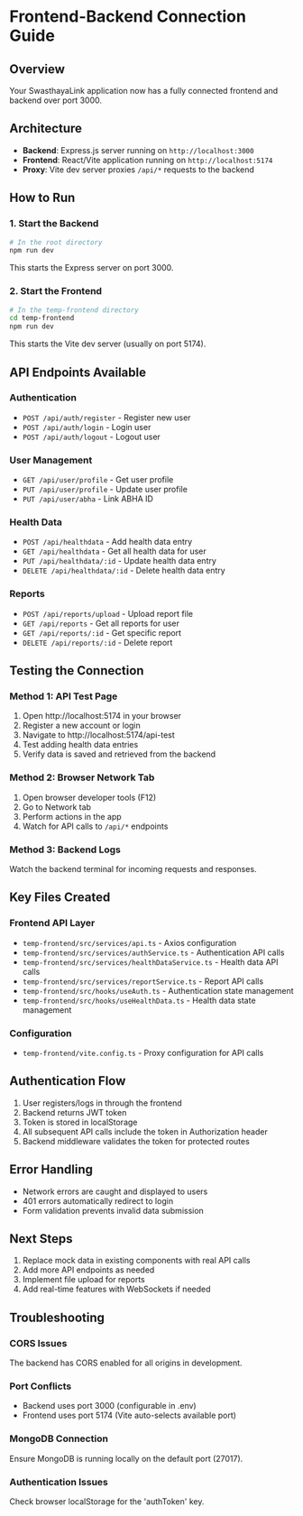 # Frontend-Backend Connection Guide

## Overview
Your SwasthayaLink application now has a fully connected frontend and backend over port 3000.

## Architecture
- **Backend**: Express.js server running on `http://localhost:3000`
- **Frontend**: React/Vite application running on `http://localhost:5174`
- **Proxy**: Vite dev server proxies `/api/*` requests to the backend

## How to Run

### 1. Start the Backend
```bash
# In the root directory
npm run dev
```
This starts the Express server on port 3000.

### 2. Start the Frontend
```bash
# In the temp-frontend directory
cd temp-frontend
npm run dev
```
This starts the Vite dev server (usually on port 5174).

## API Endpoints Available

### Authentication
- `POST /api/auth/register` - Register new user
- `POST /api/auth/login` - Login user
- `POST /api/auth/logout` - Logout user

### User Management
- `GET /api/user/profile` - Get user profile
- `PUT /api/user/profile` - Update user profile
- `PUT /api/user/abha` - Link ABHA ID

### Health Data
- `POST /api/healthdata` - Add health data entry
- `GET /api/healthdata` - Get all health data for user
- `PUT /api/healthdata/:id` - Update health data entry
- `DELETE /api/healthdata/:id` - Delete health data entry

### Reports
- `POST /api/reports/upload` - Upload report file
- `GET /api/reports` - Get all reports for user
- `GET /api/reports/:id` - Get specific report
- `DELETE /api/reports/:id` - Delete report

## Testing the Connection

### Method 1: API Test Page
1. Open http://localhost:5174 in your browser
2. Register a new account or login
3. Navigate to http://localhost:5174/api-test
4. Test adding health data entries
5. Verify data is saved and retrieved from the backend

### Method 2: Browser Network Tab
1. Open browser developer tools (F12)
2. Go to Network tab
3. Perform actions in the app
4. Watch for API calls to `/api/*` endpoints

### Method 3: Backend Logs
Watch the backend terminal for incoming requests and responses.

## Key Files Created

### Frontend API Layer
- `temp-frontend/src/services/api.ts` - Axios configuration
- `temp-frontend/src/services/authService.ts` - Authentication API calls
- `temp-frontend/src/services/healthDataService.ts` - Health data API calls
- `temp-frontend/src/services/reportService.ts` - Report API calls
- `temp-frontend/src/hooks/useAuth.ts` - Authentication state management
- `temp-frontend/src/hooks/useHealthData.ts` - Health data state management

### Configuration
- `temp-frontend/vite.config.ts` - Proxy configuration for API calls

## Authentication Flow
1. User registers/logs in through the frontend
2. Backend returns JWT token
3. Token is stored in localStorage
4. All subsequent API calls include the token in Authorization header
5. Backend middleware validates the token for protected routes

## Error Handling
- Network errors are caught and displayed to users
- 401 errors automatically redirect to login
- Form validation prevents invalid data submission

## Next Steps
1. Replace mock data in existing components with real API calls
2. Add more API endpoints as needed
3. Implement file upload for reports
4. Add real-time features with WebSockets if needed

## Troubleshooting

### CORS Issues
The backend has CORS enabled for all origins in development.

### Port Conflicts
- Backend uses port 3000 (configurable in .env)
- Frontend uses port 5174 (Vite auto-selects available port)

### MongoDB Connection
Ensure MongoDB is running locally on the default port (27017).

### Authentication Issues
Check browser localStorage for the 'authToken' key.
